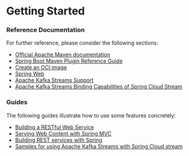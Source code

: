 # Getting Started

### Reference Documentation
For further reference, please consider the following sections:

* [Official Apache Maven documentation](https://maven.apache.org/guides/index.html)
* [Spring Boot Maven Plugin Reference Guide](https://docs.spring.io/spring-boot/docs/2.6.8/maven-plugin/reference/html/)
* [Create an OCI image](https://docs.spring.io/spring-boot/docs/2.6.8/maven-plugin/reference/html/#build-image)
* [Spring Web](https://docs.spring.io/spring-boot/docs/2.6.8/reference/htmlsingle/#boot-features-developing-web-applications)
* [Apache Kafka Streams Support](https://docs.spring.io/spring-kafka/docs/current/reference/html/#streams-kafka-streams)
* [Apache Kafka Streams Binding Capabilities of Spring Cloud Stream](https://docs.spring.io/spring-cloud-stream/docs/current/reference/htmlsingle/#_kafka_streams_binding_capabilities_of_spring_cloud_stream)

### Guides
The following guides illustrate how to use some features concretely:

* [Building a RESTful Web Service](https://spring.io/guides/gs/rest-service/)
* [Serving Web Content with Spring MVC](https://spring.io/guides/gs/serving-web-content/)
* [Building REST services with Spring](https://spring.io/guides/tutorials/bookmarks/)
* [Samples for using Apache Kafka Streams with Spring Cloud stream](https://github.com/spring-cloud/spring-cloud-stream-samples/tree/master/kafka-streams-samples)

